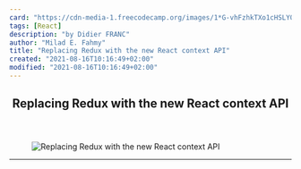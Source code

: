 ```yaml
---
card: "https://cdn-media-1.freecodecamp.org/images/1*G-vhFzhkTXo1cHSLY0y-rg.jpeg"
tags: [React]
description: "by Didier FRANC"
author: "Milad E. Fahmy"
title: "Replacing Redux with the new React context API"
created: "2021-08-16T10:16:49+02:00"
modified: "2021-08-16T10:16:49+02:00"
---
```

<div class="site-wrapper">
<main id="site-main" class="site-main outer">
<div class="inner">
<article class="post-full post tag-react tag-redux tag-javascript tag-tech tag-web-development ">
<header class="post-full-header">
<h1 class="post-full-title">Replacing Redux with the new React context API</h1>
</header>
<figure class="post-full-image">
<picture>
<source media="(max-width: 700px)" sizes="1px" srcset="data:image/gif;base64,R0lGODlhAQABAIAAAAAAAP///yH5BAEAAAAALAAAAAABAAEAAAIBRAA7 1w">
<source media="(min-width: 701px)" sizes="(max-width: 800px) 400px,
(max-width: 1170px) 700px,
1400px" srcset="https://cdn-media-1.freecodecamp.org/images/1*G-vhFzhkTXo1cHSLY0y-rg.jpeg 300w,
https://cdn-media-1.freecodecamp.org/images/1*G-vhFzhkTXo1cHSLY0y-rg.jpeg 600w,
https://cdn-media-1.freecodecamp.org/images/1*G-vhFzhkTXo1cHSLY0y-rg.jpeg 1000w,
https://cdn-media-1.freecodecamp.org/images/1*G-vhFzhkTXo1cHSLY0y-rg.jpeg 2000w">
<img onerror="this.style.display='none'" src="https://cdn-media-1.freecodecamp.org/images/1*G-vhFzhkTXo1cHSLY0y-rg.jpeg" alt="Replacing Redux with the new React context API">
</picture>
</figure>
<section class="post-full-content">
<div class="post-content medium-migrated-article">
</div>
<hr>
</section>
</article>
</div>
</main>
</div>
<!-- Google Tag Manager (noscript) -->
<!-- End Google Tag Manager (noscript) -->
